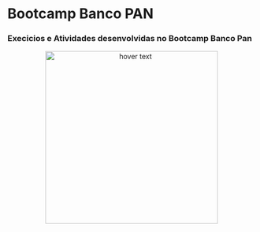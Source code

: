 # Bootcamp Banco PAN

<h3>Execicios e Atividades desenvolvidas no Bootcamp Banco Pan</h3>
<p align="center">
  <img src="https://www.google.com/url?sa=i&url=https%3A%2F%2Fwww.igti.com.br%2Fbootcamp%2Fdesenvolvedor-tech-pan&psig=AOvVaw3OxcJGmZ4RWTCy_um9_rLS&ust=1633619746674000&source=images&cd=vfe&ved=0CAsQjRxqFwoTCPDZ9_iJtvMCFQAAAAAdAAAAABAD" width="350" title="hover text">

</p>
